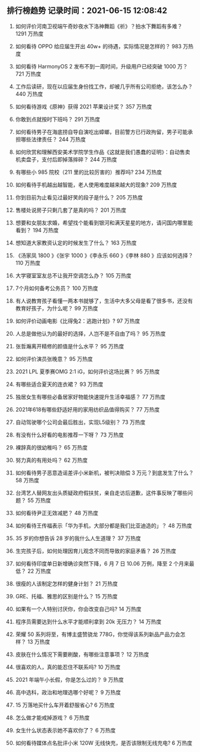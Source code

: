 
## 排行榜趋势 记录时间：2021-06-15 12:08:42
  
  1. 如何评价河南卫视端午奇妙夜水下洛神舞蹈《祈》？拍水下舞蹈有多难？ 1291 万热度
    
  2. 如何看待 OPPO 给应届生开出 40w+ 的待遇，实际情况是怎样的？ 983 万热度
    
  3. 如何看待 HarmonyOS 2 发布不到一周时间，升级用户已经突破 1000 万？ 721 万热度
    
  4. 工作后读研，现在以应届生身份找工作，却被几乎所有公司拒绝，该怎么办？ 440 万热度
    
  5. 如何看待游戏《原神》获得 2021 苹果设计奖？ 357 万热度
    
  6. 你敢到点就按时下班吗？ 291 万热度
    
  7. 如何看待男子在海底捞自导自演吃出蟑螂，目前警方已行政拘留，男子可能承担哪些法律责任？ 244 万热度
    
  8. 如何欣赏和理解西安美术学院学生作品《这就是我们愚蠢的证明》：自动售卖机卖盘子，支付后即掉落摔碎？ 244 万热度
    
  9. 有哪些小 985 院校（211 里的比较厉害的）推荐吗? 234 万热度
    
  10. 如何看待手机越出越智能，老人使用难度越来越大的现象? 209 万热度
    
  11. 你到目前为止看见过最好笑的段子是什么？ 205 万热度
    
  12. 售楼处说房子只剩几套了是真的吗？ 201 万热度
    
  13. 想要和女朋友求婚，希望找个能看到银河和满天星星的地方，请问国内哪里能看到？ 194 万热度
    
  14. 想知道大家教资认定的时候发生了什么？ 163 万热度
    
  15. 《汤家凤 1800 》《张宇 1000 》《李永乐 660 》《李林 880 》应该如何选择？ 110 万热度
    
  16. 大学寝室室友总不让我开空调怎么办？ 105 万热度
    
  17. 7个月如何备考公务员？ 100 万热度
    
  18. 有人说教育孩子看懂一两本书就够了，生活中大多父母是看了很多书，还没有教育好孩子，为什么呢？ 99 万热度
    
  19. 如何评价动画电影《比得兔2：逃跑计划》? 97 万热度
    
  20. 人总是做他认为的最好的选择，人岂不是不自由了吗？ 95 万热度
    
  21. 张哲瀚离开精修的颜值是什么水平？ 95 万热度
    
  22. 如何评价演员张晚意？ 95 万热度
    
  23. 2021 LPL 夏季赛OMG 2:1 iG，如何评价这场比赛？ 95 万热度
    
  24. 有哪些适合夏天的连衣裙？ 93 万热度
    
  25. 独居女生有哪些必备居家好物能快速提升生活幸福感？ 77 万热度
    
  26. 2021年618有哪些舒适好用的家用纺织品值得购买？ 77 万热度
    
  27. 自动驾驶哪个公司会最后胜出，实现L5级别？ 73 万热度
    
  28. 有没有什么好看的电影推荐一下呀？ 73 万热度
    
  29. 裸辞真的很幼稚吗？ 65 万热度
    
  30. 努力真的有用处吗？ 62 万热度
    
  31. 如何看待男子恶意造谣差评小米新机，被判决赔偿 3 万元？到底发生了什么？ 58 万热度
    
  32. 台湾艺人替网友出头质疑政府假扶贫，亲自走访后道歉，这件事反映了哪些问题？ 55 万热度
    
  33. 如何看待尹正无效减肥？ 48 万热度
    
  34. 如何看待王传福表示「华为手机，大部分都是我们比亚迪造的」？ 48 万热度
    
  35. 35 岁的你想告诉 28 岁的我什么人生道理？ 37 万热度
    
  36. 生完孩子后，如何处理因育儿观念不同而导致的家庭矛盾？ 26 万热度
    
  37. 如何看待印度单日新增确诊突然下降，6 月 7 日 10.06 万例，降至 2 个月来最低？ 22 万热度
    
  38. 很瘦的人该制定怎样的健身计划？ 21 万热度
    
  39. GRE、托福、雅思的区别是什么？ 15 万热度
    
  40. 如果有一个人特别讨厌你，你会改变自己吗? 14 万热度
    
  41. 程序员需要达到什么水平才能顺利拿到 20k 无压力？ 14 万热度
    
  42. 荣耀 50 系列将至，有博主盛赞骁龙 778G，你觉得该系列新品产品力会怎样？ 13 万热度
    
  43. 皮肤在什么情况下需要刷酸，有哪些注意事项？ 12 万热度
    
  44. 很喜欢的人，真的能忍住不联系吗? 10 万热度
    
  45. 2021 年端午小长假，你是怎么过的？ 9 万热度
    
  46. 高中选科，政治和地理选哪个好呢？ 9 万热度
    
  47. 15 万落地买什么车开着舒服省心? 6 万热度
    
  48. 怎么做才能戒掉游戏？ 6 万热度
    
  49. 女生什么状态表示她不喜欢你了？ 6 万热度
    
  50. 如何看待媒体点名批评小米 120W 无线快充，是否该限制无线充电? 6 万热度
    